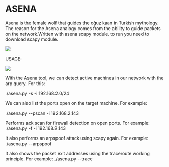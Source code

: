 # ASENA

 Asena is the female wolf that guides the oğuz kaan in Turkish mythology.
The reason for the Asena analogy comes from the ability to guide packets on the network.Written with asena scapy module. to run you need to download scapy module.

![](https://github.com/mustgundogdu/ASENA/blob/master/asena.jpg)

USAGE:

![](https://github.com/mustgundogdu/ASENA/blob/master/help.png)

With the Asena tool, we can detect active machines in our network with the arp query. For this:

./asena.py -s -i 192.168.2.0/24

We can also list the ports open on the target machine.
For example:

./asena.py --pscan -i 192.168.2.143

Performs ack scan for firewall detection on open ports.
 For example:
./asena.py -f -i 192.168.2.143

It also performs an arpspoof attack using scapy again.
For example:
./asena.py --arpspoof

It also shows the packet exit addresses using the traceroute working principle.
For example:
./asena.py --trace

